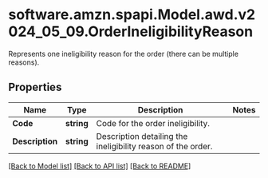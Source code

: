 # software.amzn.spapi.Model.awd.v2024_05_09.OrderIneligibilityReason
Represents one ineligibility reason for the order (there can be multiple reasons).

## Properties

Name | Type | Description | Notes
------------ | ------------- | ------------- | -------------
**Code** | **string** | Code for the order ineligibility. | 
**Description** | **string** | Description detailing the ineligibility reason of the order. | 

[[Back to Model list]](../README.md#documentation-for-models) [[Back to API list]](../README.md#documentation-for-api-endpoints) [[Back to README]](../README.md)

